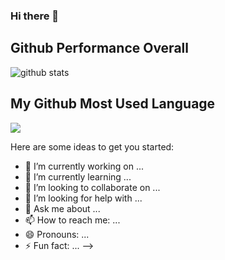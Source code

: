 ### Hi there 👋

## Github Performance Overall

![github stats](https://github-readme-stats.vercel.app/api?username=bobbyseptianto&show_icons=true)

## My Github Most Used Language

<img src="https://github-readme-stats.vercel.app/api/top-langs/?username=bobbyseptianto&theme=vue">

Here are some ideas to get you started:

- 🔭 I’m currently working on ...
- 🌱 I’m currently learning ...
- 👯 I’m looking to collaborate on ...
- 🤔 I’m looking for help with ...
- 💬 Ask me about ...
- 📫 How to reach me: ...
- 😄 Pronouns: ...
- ⚡ Fun fact: ...
-->
